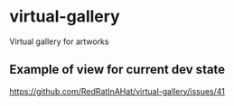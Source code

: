 # virtual-gallery
Virtual gallery for artworks

## Example of view for current dev state
https://github.com/RedRatInAHat/virtual-gallery/issues/41

